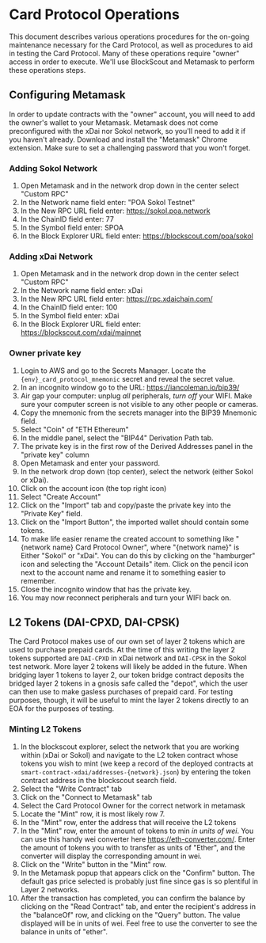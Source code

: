 # Card Protocol Operations
This document describes various operations procedures for the on-going maintenance necessary for the Card Protocol, as well as procedures to aid in testing the Card Protocol. Many of these operations require "owner" access in order to execute. We'll use BlockScout and Metamask to perform these operations steps.

## Configuring Metamask
In order to update contracts with the "owner" account, you will need to add the owner's wallet to your Metamask. Metamask does not come preconfigured with the xDai nor Sokol network, so you'll need to add it if you haven't already. Download and install the "Metamask" Chrome extension. Make sure to set a challenging password that you won't forget.

### Adding Sokol Network
1. Open Metamask and in the network drop down in the center select "Custom RPC"
2. In the Network name field enter: "POA Sokol Testnet"
3. In the New RPC URL field enter: https://sokol.poa.network
4. In the ChainID field enter: 77
5. In the Symbol field enter: SPOA
6. In the Block Explorer URL field enter: https://blockscout.com/poa/sokol

### Adding xDai Network
1. Open Metamask and in the network drop down in the center select "Custom RPC"
2. In the Network name field enter: xDai
3. In the New RPC URL field enter: https://rpc.xdaichain.com/
4. In the ChainID field enter: 100
5. In the Symbol field enter: xDai
6. In the Block Explorer URL field enter: https://blockscout.com/xdai/mainnet


### Owner private key
1. Login to AWS and go to the Secrets Manager. Locate the `{env}_card_protocol_mnemonic` secret and reveal the secret value.
2. In an incognito window go to the URL: https://iancoleman.io/bip39/
3. Air gap your computer: unplug *all* peripherals, *turn off* your WIFI. Make sure your computer screen is not visible to any other people or cameras.
4. Copy the mnemonic from the secrets manager into the BIP39 Mnemonic field.
5. Select "Coin" of "ETH Ethereum"
6. In the middle panel, select the "BIP44" Derivation Path tab.
7. The private key is in the first row of the Derived Addresses panel in the "private key" column
8. Open Metamask and enter your password.
9. In the network drop down (top center), select the network (either Sokol or xDai).
10. Click on the account icon (the top right icon)
11. Select "Create Account"
12. Click on the "Import" tab and copy/paste the private key into the "Private Key" field.
13. Click on the "Import Button", the imported wallet should contain some tokens.
14. To make life easier rename the created account to something like "{network name} Card Protocol Owner", where "{network name}" is Either "Sokol" or "xDai". You can do this by clicking on the "hamburger" icon and selecting the "Account Details" item. Click on the pencil icon next to the account name and rename it to something easier to remember.
15. Close the incognito window that has the private key.
16. You may now reconnect peripherals and turn your WIFI back on.

## L2 Tokens (DAI-CPXD, DAI-CPSK)
The Card Protocol makes use of our own set of layer 2 tokens which are used to purchase prepaid cards. At the time of this writing the layer 2 tokens supported are `DAI-CPXD` in xDai network and `DAI-CPSK` in the Sokol test network. More layer 2 tokens will likely be added in the future. When bridging layer 1 tokens to layer 2, our token bridge contract deposits the bridged layer 2 tokens in a gnosis safe called the "depot", which the user can then use to make gasless purchases of prepaid card. For testing purposes, though, it will be useful to mint the layer 2 tokens directly to an EOA for the purposes of testing.

### Minting L2 Tokens
1. In the blockscout explorer, select the network that you are working within (xDai or Sokol) and navigate to the L2 token contract whose tokens you wish to mint (we keep a record of the deployed contracts at `smart-contract-xdai/addresses-{network}.json`) by entering the token contract address in the blockscout search field.
2. Select the "Write Contract" tab
3. Click on the "Connect to Metamask" tab
4. Select the Card Protocol Owner for the correct network in metamask
5. Locate the "Mint" row, it is most likely row 7.
6. In the "Mint" row, enter the address that will receive the L2 tokens
7. In the "Mint" row, enter the amount of tokens to min _in units of wei_. You can use this handy wei converter here https://eth-converter.com/. Enter the amount of tokens you with to transfer as units of "Ether", and the converter will display the corresponding amount in wei.
8. Click on the "Write" button in the "Mint" row.
9. In the Metamask popup that appears click on the "Confirm" button. The default gas price selected is probably just fine since gas is so plentiful in Layer 2 networks.
10. After the transaction has completed, you can confirm the balance by clicking on the "Read Contract" tab, and enter the recipient's address in the "balanceOf" row, and clicking on the "Query" button. The value displayed will be in units of wei. Feel free to use the converter to see the balance in units of "ether".
